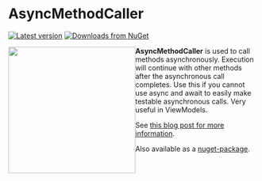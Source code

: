 AsyncMethodCaller
=================

[![Latest version](https://img.shields.io/nuget/v/AsyncMethodCaller.svg)](https://www.nuget.org/packages/AsyncMethodCaller/) [![Downloads from NuGet](https://img.shields.io/nuget/dt/AsyncMethodCaller.svg)](https://www.nuget.org/packages/AsyncMethodCaller/)

<img style="float:left" src="https://hjerpbakk.com/img/async-method-caller-easy-async-without-await/1AsyncMethodCaller20icon.png" width="256" height="256" />

**AsyncMethodCaller** is used to call methods asynchronously. Execution will continue with other methods after the asynchronous call completes. Use this if you cannot use async and await to easily make testable asynchronous calls. Very useful in ViewModels.

See [this blog post for more information](https://hjerpbakk.com/blog/2013/10/1/async-method-caller-easy-async-without-await).

Also available as a [nuget-package](https://nuget.org/packages/AsyncMethodCaller).

